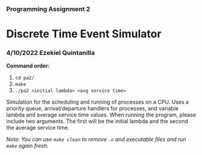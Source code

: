 ### Programming Assignment 2
# Discrete Time Event Simulator
### 4/10/2022 Ezekiel Quintanilla

**Command order:**
1. `cd pa2/`
2. `make`
3. `./pa2 <initial lambda> <avg service time>`

Simulation for the scheduling and running of processes on a CPU. Uses a priority queue, arrival/departure handlers for processes, and variable lambda and average service time values. When running the program, please include two arguments. The first will be the initial lambda and the second the average service time.

*Note: You can use `make clean` to remove `.o` and executable files and run `make` again fresh.*
